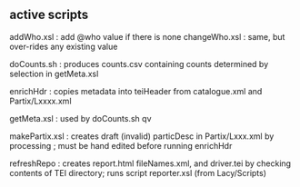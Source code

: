 ## active scripts

addWho.xsl  : add @who value if there is none
changeWho.xsl : same, but over-rides any existing value

doCounts.sh : produces counts.csv containing counts determined by selection in getMeta.xsl

enrichHdr : copies metadata  into teiHeader from catalogue.xml and Partix/Lxxxx.xml

getMeta.xsl : used by doCounts.sh qv

makePartix.xsl : creates draft (invalid) particDesc in Partix/Lxxx.xml by processing <castList>; must be hand edited before running enrichHdr

refreshRepo : creates report.html  fileNames.xml, and driver.tei by checking contents of TEI directory; runs script reporter.xsl (from Lacy/Scripts)



